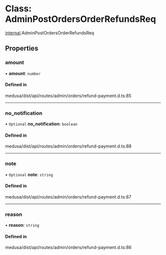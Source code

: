 # Class: AdminPostOrdersOrderRefundsReq

[internal](../modules/internal-14.md).AdminPostOrdersOrderRefundsReq

## Properties

### amount

• **amount**: `number`

#### Defined in

medusa/dist/api/routes/admin/orders/refund-payment.d.ts:85

___

### no\_notification

• `Optional` **no\_notification**: `boolean`

#### Defined in

medusa/dist/api/routes/admin/orders/refund-payment.d.ts:88

___

### note

• `Optional` **note**: `string`

#### Defined in

medusa/dist/api/routes/admin/orders/refund-payment.d.ts:87

___

### reason

• **reason**: `string`

#### Defined in

medusa/dist/api/routes/admin/orders/refund-payment.d.ts:86
